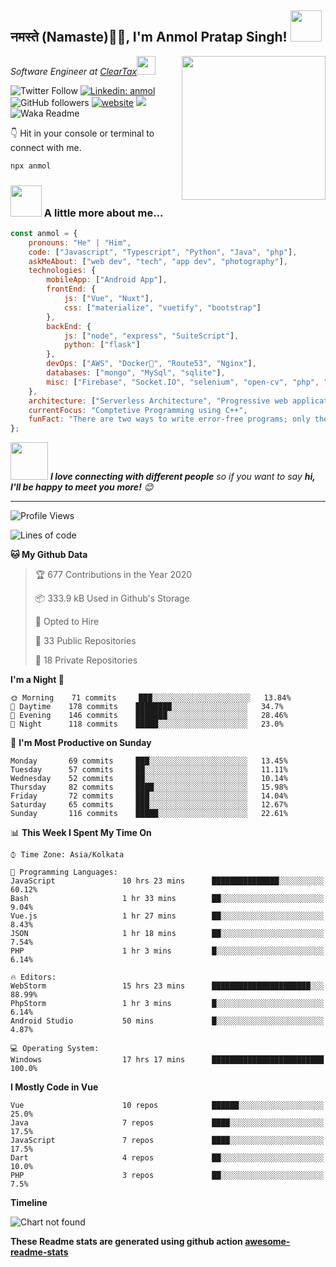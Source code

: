 <h2>नमस्ते (Namaste)🙏🏻, I'm Anmol Pratap Singh! <img src="https://media.giphy.com/media/12oufCB0MyZ1Go/giphy.gif" width="50"></h2>
<img align='right' src="https://media.giphy.com/media/M9gbBd9nbDrOTu1Mqx/giphy.gif" width="230">
<p><em>Software Engineer at <a href="http://www.cleartax.in">ClearTax</a><img src="https://media.giphy.com/media/WUlplcMpOCEmTGBtBW/giphy.gif" width="30"> 
</em></p>

![Twitter Follow](https://img.shields.io/twitter/follow/misteranmol?label=Follow)
[![Linkedin: anmol](https://img.shields.io/badge/-anmol-blue?style=flat-square&logo=Linkedin&logoColor=white&link=https://www.linkedin.com/in/anmol-p-singh/)](https://www.linkedin.com/in/anmol-p-singh/)
![GitHub followers](https://img.shields.io/github/followers/anmol098?label=Follow&style=social)
[![website](https://img.shields.io/badge/Website-46a2f1.svg?&style=flat-square&logo=Google-Chrome&logoColor=white&link=https://anmolsingh.me/)](https://anmolsingh.me/)
![](https://visitor-badge.glitch.me/badge?page_id=anmol098.anmol098)
![Waka Readme](https://github.com/anmol098/anmol098/workflows/Waka%20Readme/badge.svg)

👇 Hit in your console or terminal to connect with me.

```bash
npx anmol
```

### <img src="https://media.giphy.com/media/VgCDAzcKvsR6OM0uWg/giphy.gif" width="50"> A little more about me...  

```javascript
const anmol = {
    pronouns: "He" | "Him",
    code: ["Javascript", "Typescript", "Python", "Java", "php"],
    askMeAbout: ["web dev", "tech", "app dev", "photography"],
    technologies: {
        mobileApp: ["Android App"],
        frontEnd: {
            js: ["Vue", "Nuxt"],
            css: ["materialize", "vuetify", "bootstrap"]
        },
        backEnd: {
            js: ["node", "express", "SuiteScript"],
            python: ["flask"]
        },
        devOps: ["AWS", "Docker🐳", "Route53", "Nginx"],
        databases: ["mongo", "MySql", "sqlite"],
        misc: ["Firebase", "Socket.IO", "selenium", "open-cv", "php", "SuiteApp"]
    },
    architecture: ["Serverless Architecture", "Progressive web applications", "Single page applications"],
    currentFocus: "Comptetive Programming using C++",
    funFact: "There are two ways to write error-free programs; only the third one works"
};
```

<img src="https://media.giphy.com/media/LnQjpWaON8nhr21vNW/giphy.gif" width="60"> <em><b>I love connecting with different people</b> so if you want to say <b>hi, I'll be happy to meet you more!</b> 😊</em>

---
<!--START_SECTION:waka-->
![Profile Views](http://img.shields.io/badge/Profile%20Views-624-blue)

![Lines of code](https://img.shields.io/badge/From%20Hello%20World%20I%27ve%20Written-7.2%20million%20lines%20of%20code-blue)

**🐱 My Github Data** 

> 🏆 677 Contributions in the Year 2020
 > 
> 📦 333.9 kB Used in Github's Storage 
 > 
> 💼 Opted to Hire
 > 
> 📜 33 Public Repositories
 > 
> 🔑 18 Private Repositories 

**I'm a Night 🦉** 

```text
🌞 Morning    71 commits     ███░░░░░░░░░░░░░░░░░░░░░░   13.84% 
🌆 Daytime    178 commits    ████████░░░░░░░░░░░░░░░░░   34.7% 
🌃 Evening    146 commits    ███████░░░░░░░░░░░░░░░░░░   28.46% 
🌙 Night      118 commits    █████░░░░░░░░░░░░░░░░░░░░   23.0%

```
📅 **I'm Most Productive on Sunday** 

```text
Monday       69 commits     ███░░░░░░░░░░░░░░░░░░░░░░   13.45% 
Tuesday      57 commits     ██░░░░░░░░░░░░░░░░░░░░░░░   11.11% 
Wednesday    52 commits     ██░░░░░░░░░░░░░░░░░░░░░░░   10.14% 
Thursday     82 commits     ████░░░░░░░░░░░░░░░░░░░░░   15.98% 
Friday       72 commits     ███░░░░░░░░░░░░░░░░░░░░░░   14.04% 
Saturday     65 commits     ███░░░░░░░░░░░░░░░░░░░░░░   12.67% 
Sunday       116 commits    █████░░░░░░░░░░░░░░░░░░░░   22.61%

```


📊 **This Week I Spent My Time On** 

```text
⌚︎ Time Zone: Asia/Kolkata

💬 Programming Languages: 
JavaScript               10 hrs 23 mins      ███████████████░░░░░░░░░░   60.12% 
Bash                     1 hr 33 mins        ██░░░░░░░░░░░░░░░░░░░░░░░   9.04% 
Vue.js                   1 hr 27 mins        ██░░░░░░░░░░░░░░░░░░░░░░░   8.43% 
JSON                     1 hr 18 mins        ██░░░░░░░░░░░░░░░░░░░░░░░   7.54% 
PHP                      1 hr 3 mins         █░░░░░░░░░░░░░░░░░░░░░░░░   6.14%

🔥 Editors: 
WebStorm                 15 hrs 23 mins      ██████████████████████░░░   88.99% 
PhpStorm                 1 hr 3 mins         █░░░░░░░░░░░░░░░░░░░░░░░░   6.14% 
Android Studio           50 mins             █░░░░░░░░░░░░░░░░░░░░░░░░   4.87%

💻 Operating System: 
Windows                  17 hrs 17 mins      █████████████████████████   100.0%

```

**I Mostly Code in Vue** 

```text
Vue                      10 repos            ██████░░░░░░░░░░░░░░░░░░░   25.0% 
Java                     7 repos             ████░░░░░░░░░░░░░░░░░░░░░   17.5% 
JavaScript               7 repos             ████░░░░░░░░░░░░░░░░░░░░░   17.5% 
Dart                     4 repos             ██░░░░░░░░░░░░░░░░░░░░░░░   10.0% 
PHP                      3 repos             ██░░░░░░░░░░░░░░░░░░░░░░░   7.5%

```


**Timeline**

![Chart not found](https://raw.githubusercontent.com/anmol098/anmol098/master/charts/bar_graph.png) 


<!--END_SECTION:waka-->

**These Readme stats are generated using github action [awesome-readme-stats](https://github.com/anmol098/waka-readme-stats)**
